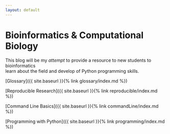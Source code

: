 ```yaml
---
layout: default
---
```


# Bioinformatics & Computational Biology

  This blog will be my *attempt* to provide a resource to new students to bioinformatics<br/> learn about the field and develop of Python programming skills.


[Glossary]({{ site.baseurl }}{% link glossary/index.md  %})

[Reproducible Research]({{ site.baseurl }}{% link reproducible/index.md  %})

[Command Line Basics]({{ site.baseurl }}{% link commandLine/index.md  %})

[Programming with Python]({{ site.baseurl }}{% link programming/index.md  %})
